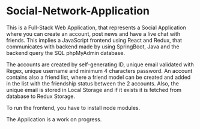 # Social-Network-Application
This is a Full-Stack Web Application, that represents a Social Application where you can create an account, post news and have a live chat with friends. This implies a JavaScript frontend using React and Redux, that communicates with backend made by using SpringBoot, Java and the backend query the SQL phpMyAdmin database.

The accounts are created by self-generating ID, unique email validated with Regex, unique username and minimum 4 characters password. An account contains also a friend list, where a friend model can be created and added in the list with the friendship status between the 2 accounts. Also, the unique email is stored in Local Storage and if it exists it is fetched from database to Redux Storage.

To run the frontend, you have to install node modules.

The Application is a work on progress.
